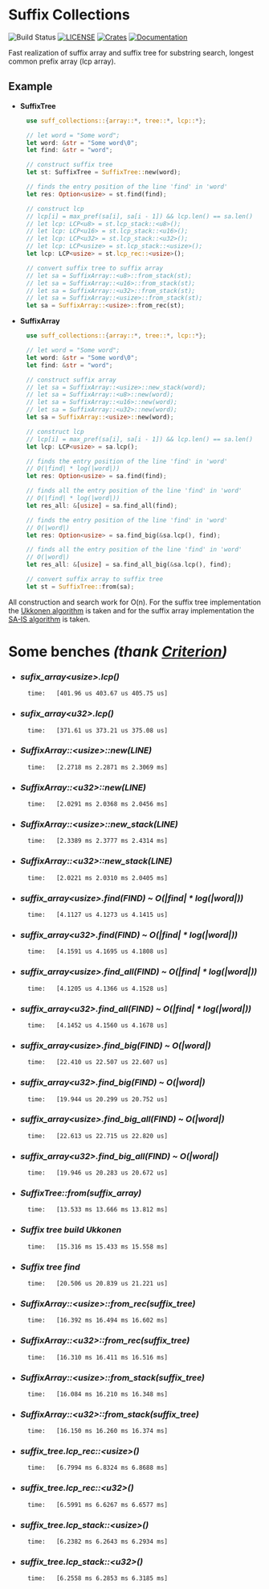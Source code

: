 # Suffix Collections

![Build Status](https://github.com/mov-rax-rbx/Suffix-Collections/workflows/Rust/badge.svg)
[![LICENSE](https://img.shields.io/crates/l/suff_collections)](LICENSE)
[![Crates](https://img.shields.io/crates/v/suff_collections)](https://crates.io/crates/suff_collections)
[![Documentation](https://docs.rs/suff_collections/badge.svg)](https://docs.rs/suff_collections)

Fast realization of suffix array and suffix tree for substring search, longest common prefix array (lcp array).

## Example
* **SuffixTree**
```rust
     use suff_collections::{array::*, tree::*, lcp::*};

     // let word = "Some word";
     let word: &str = "Some word\0";
     let find: &str = "word";

     // construct suffix tree
     let st: SuffixTree = SuffixTree::new(word);

     // finds the entry position of the line 'find' in 'word'
     let res: Option<usize> = st.find(find);

     // construct lcp
     // lcp[i] = max_pref(sa[i], sa[i - 1]) && lcp.len() == sa.len()
     // let lcp: LCP<u8> = st.lcp_stack::<u8>();
     // let lcp: LCP<u16> = st.lcp_stack::<u16>();
     // let lcp: LCP<u32> = st.lcp_stack::<u32>();
     // let lcp: LCP<usize> = st.lcp_stack::<usize>();
     let lcp: LCP<usize> = st.lcp_rec::<usize>();

     // convert suffix tree to suffix array
     // let sa = SuffixArray::<u8>::from_stack(st);
     // let sa = SuffixArray::<u16>::from_stack(st);
     // let sa = SuffixArray::<u32>::from_stack(st);
     // let sa = SuffixArray::<usize>::from_stack(st);
     let sa = SuffixArray::<usize>::from_rec(st);
```

* **SuffixArray**
```rust
     use suff_collections::{array::*, tree::*, lcp::*};

     // let word = "Some word";
     let word: &str = "Some word\0";
     let find: &str = "word";

     // construct suffix array
     // let sa = SuffixArray::<usize>::new_stack(word);
     // let sa = SuffixArray::<u8>::new(word);
     // let sa = SuffixArray::<u16>::new(word);
     // let sa = SuffixArray::<u32>::new(word);
     let sa = SuffixArray::<usize>::new(word);

     // construct lcp
     // lcp[i] = max_pref(sa[i], sa[i - 1]) && lcp.len() == sa.len()
     let lcp: LCP<usize> = sa.lcp();

     // finds the entry position of the line 'find' in 'word'
     // O(|find| * log(|word|))
     let res: Option<usize> = sa.find(find);

     // finds all the entry position of the line 'find' in 'word'
     // O(|find| * log(|word|))
     let res_all: &[usize] = sa.find_all(find);

     // finds the entry position of the line 'find' in 'word'
     // O(|word|)
     let res: Option<usize> = sa.find_big(&sa.lcp(), find);

     // finds all the entry position of the line 'find' in 'word'
     // O(|word|)
     let res_all: &[usize] = sa.find_all_big(&sa.lcp(), find);

     // convert suffix array to suffix tree
     let st = SuffixTree::from(sa);
```
All construction and search work for O(n). For the suffix tree implementation the [Ukkonen algorithm][2] is taken and for the suffix array implementation the [SA-IS algorithm][1] is taken.

[1]: https://www.researchgate.net/profile/Daricks_Wai_Hong_Chan/publication/221577802_Linear_Suffix_Array_Construction_by_Almost_Pure_Induced-Sorting/links/00b495318a21ba484f000000/Linear-Suffix-Array-Construction-by-Almost-Pure-Induced-Sorting.pdf?origin=publication_detail

[2]: https://web.stanford.edu/~mjkay/gusfield.pdf

# Some benches *(thank [Criterion](https://github.com/bheisler/criterion.rs))*

* ### *sufix_array\<usize>.lcp()*
        time:   [401.96 us 403.67 us 405.75 us]

* ### *sufix_array\<u32>.lcp()*
        time:   [371.61 us 373.21 us 375.08 us]

* ### *SuffixArray::\<usize>::new(LINE)*
        time:   [2.2718 ms 2.2871 ms 2.3069 ms]

* ### *SuffixArray::\<u32>::new(LINE)*
        time:   [2.0291 ms 2.0368 ms 2.0456 ms]

* ### *SuffixArray::\<usize>::new_stack(LINE)*
        time:   [2.3389 ms 2.3777 ms 2.4314 ms]

* ### *SuffixArray::\<u32>::new_stack(LINE)*
        time:   [2.0221 ms 2.0310 ms 2.0405 ms]

* ### *suffix_array\<usize>.find(FIND) ~ O(|find| * log(|word|))*
        time:   [4.1127 us 4.1273 us 4.1415 us]

* ### *suffix_array\<u32>.find(FIND) ~ O(|find| * log(|word|))*
        time:   [4.1591 us 4.1695 us 4.1808 us]

* ### *suffix_array\<usize>.find_all(FIND) ~ O(|find| * log(|word|))*
        time:   [4.1205 us 4.1366 us 4.1528 us]

* ### *suffix_array\<u32>.find_all(FIND) ~ O(|find| * log(|word|))*
        time:   [4.1452 us 4.1560 us 4.1678 us]

* ### *suffix_array\<usize>.find_big(FIND) ~ O(|word|)*
        time:   [22.410 us 22.507 us 22.607 us]

* ### *suffix_array\<u32>.find_big(FIND) ~ O(|word|)*
        time:   [19.944 us 20.299 us 20.752 us]

* ### *suffix_array\<usize>.find_big_all(FIND) ~ O(|word|)*
        time:   [22.613 us 22.715 us 22.820 us]

* ### *suffix_array\<u32>.find_big_all(FIND) ~ O(|word|)*
        time:   [19.946 us 20.283 us 20.672 us]

* ### *SuffixTree::from(suffix_array)*
        time:   [13.533 ms 13.666 ms 13.812 ms]

* ### *Suffix tree build Ukkonen*
        time:   [15.316 ms 15.433 ms 15.558 ms]

* ### *Suffix tree find*
        time:   [20.506 us 20.839 us 21.221 us]

* ### *SuffixArray::\<usize>::from_rec(suffix_tree)*
        time:   [16.392 ms 16.494 ms 16.602 ms]

* ### *SuffixArray::\<u32>::from_rec(suffix_tree)*
        time:   [16.310 ms 16.411 ms 16.516 ms]

* ### *SuffixArray::\<usize>::from_stack(suffix_tree)*
        time:   [16.084 ms 16.210 ms 16.348 ms]

* ### *SuffixArray::\<u32>::from_stack(suffix_tree)*
        time:   [16.150 ms 16.260 ms 16.374 ms]

* ### *suffix_tree.lcp_rec::\<usize>()*
        time:   [6.7994 ms 6.8324 ms 6.8688 ms]

* ### *suffix_tree.lcp_rec::\<u32>()*
        time:   [6.5991 ms 6.6267 ms 6.6577 ms]

* ### *suffix_tree.lcp_stack::\<usize>()*
        time:   [6.2382 ms 6.2643 ms 6.2934 ms]

* ### *suffix_tree.lcp_stack::\<u32>()*
        time:   [6.2558 ms 6.2853 ms 6.3185 ms]